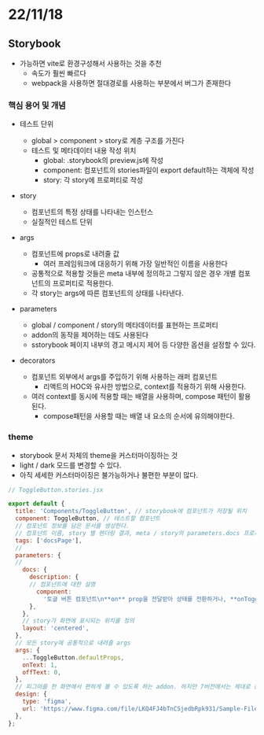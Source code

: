 # 22/11/18

## Storybook

- 가능하면 vite로 환경구성해서 사용하는 것을 추천
	- 속도가 훨씬 빠르다
	- webpack을 사용하면 절대경로를 사용하는 부분에서 버그가 존재한다


### 핵심 용어 및 개념

- 테스트 단위
	- global > component > story로 계층 구조를 가진다
	- 테스트 및 메타데이터 내용 작성 위치
		- global: .storybook의 preview.js에 작성
		- component: 컴포넌트의 stories파일이 export default하는 객체에 작성
		- story: 각 story에 프로퍼티로 작성
- story
	- 컴포넌트의 특정 상태를 나타내는 인스턴스
	- 실질적인 테스트 단위
- args
	- 컴포넌트에 props로 내려줄 값
		- 여러 프레임워크에 대응하기 위해 가장 일반적인 이름을 사용한다
	- 공통적으로 적용할 것들은 meta 내부에 정의하고 그렇지 않은 경우 개별 컴포넌트의 프로퍼티로 적용한다.
	- 각 story는 args에 따른 컴포넌트의 상태를 나타낸다.
- parameters
	- global / component / story의 메타데이터를 표현하는 프로퍼티
	- addon의 동작을 제어하는 데도 사용된다
	- sstorybook 페이지 내부의 경고 메시지 제어 등 다양한 옵션을 설정할 수 있다.

- decorators
	- 컴포넌트 외부에서 args를 주입하기 위해 사용하는 래퍼 컴포넌트
		- 리액트의 HOC와 유사한 방법으로, context를 적용하기 위해 사용한다.
	- 여러 context를 동시에 적용할 때는 배열을 사용하며, compose 패턴이 활용된다.
		- compose패턴을 사용할 때는 배열 내 요소의 순서에 유의해야한다.

### theme

- storybook 문서 자체의 theme을 커스터마이징하는 것
- light / dark 모드를 변경할 수 있다.
- 아직 세세한 커스터마이징은 불가능하거나 불편한 부분이 많다.

```jsx
// ToggleButton.stories.jsx

export default {
  title: 'Components/ToggleButton', // storybook에 컴포넌트가 저장될 위치
  component: ToggleButton, // 테스트할 컴포넌트
  // 컴포넌트 정보를 담은 문서를 생성한다.
  // 컴포넌트 이름, story 별 렌더링 결과, meta / story의 parameters.docs 프로퍼티에 기술한 정보, args 정보 등을 포함한다.
  tags: ['docsPage'], 
  // 
  parameters: {
  // 
    docs: {
      description: {
      // 컴포넌트에 대한 설명
        component:
          '토글 버튼 컴포넌트\n**on** prop을 전달받아 상태를 전환하거나, **onToggle** prop에 전달된 콜백에 의해 상태가 전환됩니다.',
      },
    },
	// story가 화면에 표시되는 위치를 정의
    layout: 'centered',
  },
  // 모든 story에 공통적으로 내려줄 args
  args: {
    ...ToggleButton.defaultProps,
    onText: 1,
    offText: 0,
  },
  // 피그마를 한 화면에서 편하게 볼 수 있도록 하는 addon. 하지만 7버전에서는 제대로 동작하지 않는다.
  design: {
    type: 'figma',
    url: 'https://www.figma.com/file/LKQ4FJ4bTnCSjedbRpk931/Sample-File',
  },
};
```



